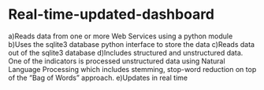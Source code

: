 # Real-time-updated-dashboard
a)Reads data from one or more Web Services using a python module
b)Uses the sqlite3 database python interface to store the data
c)Reads data out of the sqlite3 database 
d)Includes structured and unstructured data. One of the indicators is processed unstructured data using Natural Language Processing which includes stemming, stop-word reduction on top of the “Bag of Words” approach.
e)Updates in real time
 
